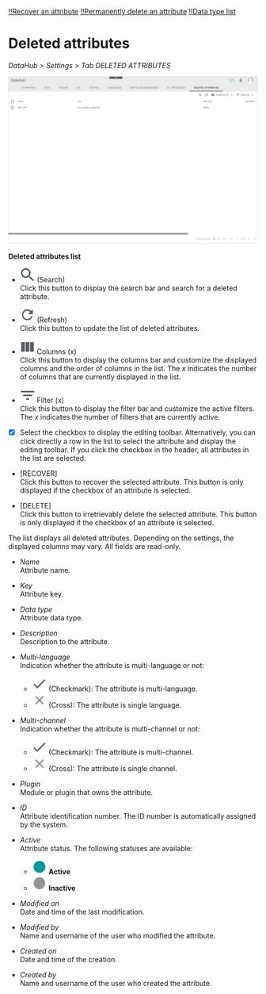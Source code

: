 [!!Recover an attribute](../Integration/01_ManageAttributes.md#recover-an-attribute)
[!!Permanently delete an attribute](../Integration/01_ManageAttributes.md#permanently-delete-an-attribute)
[!!Data type list](./04_DataTypeList.md)


# Deleted attributes

*DataHub > Settings > Tab DELETED ATTRIBUTES*

![Deleted attributes](../../Assets/Screenshots/DataHub/Settings/DeletedAttributes/DeletedAttributes.png "[Deleted attributes]")

**Deleted attributes list**

- ![Search](../../Assets/Icons/Search.png "[Search]") (Search)   
  Click this button to display the search bar and search for a deleted attribute.

- ![Refresh](../../Assets/Icons/Refresh01.png "[Refresh]") (Refresh)   
  Click this button to update the list of deleted attributes.

- ![Columns](../../Assets/Icons/Columns.png "[Columns]") Columns (x)   
  Click this button to display the columns bar and customize the displayed columns and the order of columns in the list. The *x* indicates the number of columns that are currently displayed in the list.

- ![Filter](../../Assets/Icons/Filter.png "[Filter]") Filter (x)   
  Click this button to display the filter bar and customize the active filters. The *x* indicates the number of filters that are currently active.

- [x]     
  Select the checkbox to display the editing toolbar. Alternatively, you can click directly a row in the list to select the attribute and display the editing toolbar. If you click the checkbox in the header, all attributes in the list are selected.

- [RECOVER]   
  Click this button to recover the selected attribute. This button is only displayed if the checkbox of an attribute is selected.    

- [DELETE]   
  Click this button to irretrievably delete the selected attribute. This button is only displayed if the checkbox of an attribute is selected.       

The list displays all deleted attributes. Depending on the settings, the displayed columns may vary. All fields are read-only.

- *Name*   
  Attribute name.

- *Key*   
  Attribute key.

- *Data type*   
  Attribute data type.

- *Description*   
  Description to the attribute.


- *Multi-language*   
  Indication whether the attribute is multi-language or not:
  - ![Check](../../Assets/Icons/Check.png "[Check]") (Checkmark): The attribute is multi-language.  
  - ![Cross](../../Assets/Icons/Cross02.png "[Cross]") (Cross): The attribute is single language.


- *Multi-channel*   
  Indication whether the attribute is multi-channel or not:
  - ![Check](../../Assets/Icons/Check.png "[Check]") (Checkmark): The attribute is multi-channel.  
  - ![Cross](../../Assets/Icons/Cross02.png "[Cross]") (Cross): The attribute is single channel.


- *Plugin*   
  Module or plugin that owns the attribute.

- *ID*   
  Attribute identification number. The ID number is automatically assigned by the system.


- *Active*   
  Attribute status. The following statuses are available:
  - ![Status](../../Assets/Icons/Status01.png "[Status]") **Active**
  - ![Status](../../Assets/Icons/Status04.png "[Status]") **Inactive**   


- *Modified on*   
  Date and time of the last modification.

- *Modified by*   
  Name and username of the user who modified the attribute.

- *Created on*   
  Date and time of the creation.

- *Created by*   
  Name and username of the user who created the attribute.
